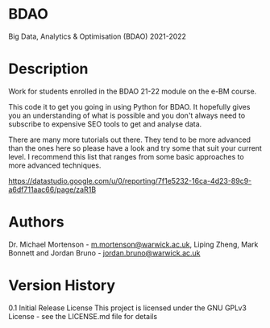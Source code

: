 # BDAO
Big Data, Analytics & Optimisation (BDAO) 2021-2022

# Description
Work for students enrolled in the BDAO 21-22 module on the e-BM course.

This code it to get you going in using Python for BDAO. It hopefully gives you an understanding of what is possible and you don't always need to subscribe to expensive SEO tools to get and analyse data.

There are many more tutorials out there. They tend to be more advanced than the ones here so please have a look and try some that suit your current level. I recommend this list that ranges from some basic approaches to more advanced techniques.

https://datastudio.google.com/u/0/reporting/7f1e5232-16ca-4d23-89c9-a6df711aac66/page/zaR1B

# Authors
Dr. Michael Mortenson - m.mortenson@warwick.ac.uk, Liping Zheng, Mark Bonnett and Jordan Bruno - jordan.bruno@warwick.ac.uk

# Version History
0.1
Initial Release
License
This project is licensed under the GNU GPLv3 License - see the LICENSE.md file for details
